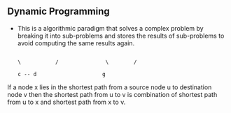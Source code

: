 ## Dynamic Programming
- This is a algorithmic paradigm that solves a complex problem by breaking it into sub-problems and stores the results of sub-problems to avoid computing the same results again.

                                                                                                                                                                                                                          \           /               \        /
                                                                                                                                                                                                                            c -- d                     g
 If a node x lies in the shortest path from a source node u to destination node v then the shortest path from u to v is combination of shortest path from u to x and shortest path from x to v.
